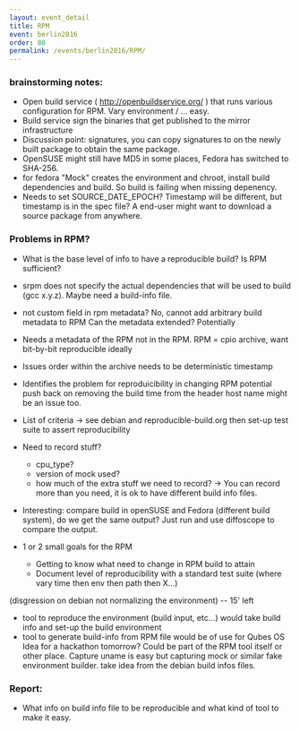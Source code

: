 ```yaml
---
layout: event_detail
title: RPM
event: berlin2016
order: 80
permalink: /events/berlin2016/RPM/
---
```


### brainstorming notes:
- Open build service ( http://openbuildservice.org/ ) that runs various configuration for RPM. Vary environment / ... easy.
- Build service sign the binaries that get published to the mirror infrastructure
- Discussion point: signatures, you can copy signatures to on the newly built package to obtain the same package.
- OpenSUSE might still have MD5 in some places, Fedora has switched to SHA-256.
- for fedora "Mock" creates the environment and chroot, install build dependencies and build. So build is failing when missing depenency.
- Needs to set SOURCE_DATE_EPOCH? Timestamp will be different, but timestamp is in the spec file? A end-user might want to download a source package from anywhere.

### Problems in RPM?
* What is the base level of info to have a reproducible build? Is RPM sufficient?
* srpm does not specify the actual dependencies that will be used to build (gcc x.y.z). Maybe need a build-info file.
* not custom field in rpm metadata? No, cannot add arbitrary build metadata to RPM
  Can the metadata extended? Potentially
* Needs a metadata of the RPM not in the RPM.
    RPM = cpio archive, want bit-by-bit reproducible ideally
* Issues
    order within the archive needs to be deterministic
    timestamp
* Identifies the problem for reproduicibility in changing RPM
    potential push back on removing the build time from the header
    host name might be an issue too.
* List of criteria -> see debian and reproducible-build.org
  then set-up test suite to assert reproducibility

* Need to record stuff?
  - cpu_type?
  - version of mock used?
  - how much of the extra stuff we need to record?
      -> You can record more than you need, it is ok to have different build info files.
* Interesting: compare build in openSUSE and Fedora (different build system), do we get the same output?
  Just run and use diffoscope to compare the output.

* 1 or 2 small goals for the RPM
  - Getting to know what need to change in RPM build to attain
  - Document level of reproducibility with a standard test suite (where vary time then env then path then X...)

(disgression on debian not normalizing the environment) -- 15' left

* tool to reproduce the environment (build input, etc...)
  would take build info and set-up the build environment
* tool to generate build-info from RPM file
  would be of use for Qubes OS
  Idea for a hackathon tomorrow?
  Could be part of the RPM tool itself or other place.
  Capture uname is easy but capturing mock or similar fake environment builder.
  take idea from the debian build infos files.

### Report:
* What info on build info file to be reproducible and what kind of tool to make it easy.


